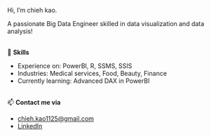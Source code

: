 Hi, I’m chieh kao.

A passionate Big Data Engineer skilled in data visualization and data analysis! 
<br></br>

🔨 **Skills**
- Experience on: PowerBI, R, SSMS, SSIS
- Industries: Medical services, Food, Beauty, Finance
- Currently learning: Advanced DAX in PowerBI
<br></br>

📫 **Contact me via**
- chieh.kao1125@gmail.com
- [LinkedIn](https://www.linkedin.com/in/chieh-kao-777360310)


